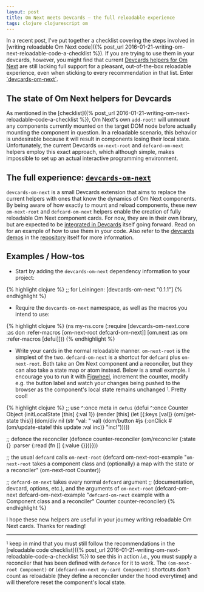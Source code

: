 ```yaml
---
layout: post
title: Om Next meets Devcards — the full reloadable experience
tags: clojure clojurescript om
---
```


In a recent post, I've put together a checklist covering the steps involved in [writing reloadable Om Next code]({% post_url 2016-01-21-writing-om-next-reloadable-code-a-checklist %}). If you are trying to use them in your devcards, however, you might find that current [Devcards helpers for Om Next](https://github.com/bhauman/devcards/pull/85) are still lacking full support for a pleasant, out-of-the-box reloadable experience, even when sticking to every recommendation in that list. Enter [\`devcards-om-next\`](https://github.com/anmonteiro/devcards-om-next).

<!--more-->

## The state of Om Next helpers for Devcards

As mentioned in the [checklist]({% post_url 2016-01-21-writing-om-next-reloadable-code-a-checklist %}), Om Next's own `add-root!` will unmount any components currently mounted on the target DOM node before actually mounting the component in question. In a reloadable scenario, this behavior is undesirable because it will result in components losing their local state. Unfortunately, the current Devcards `om-next-root` and `defcard-om-next` helpers employ this exact approach, which although simple, makes impossible to set up an actual interactive programming environment.

## The full experience: [`devcards-om-next`](https://github.com/anmonteiro/devcards-om-next)

`devcards-om-next` is a small Devcards extension that aims to replace the current helpers with ones that know the dynamics of Om Next components. By being aware of how exactly to mount and reload components, these new `om-next-root` and `defcard-om-next` helpers enable the creation of fully reloadable Om Next component cards. For now, they are in their own library, but are expected to be [integrated in Devcards](https://github.com/bhauman/devcards/pull/91#issuecomment-173391945) itself going forward. Read on for an example of how to use them in your code. Also refer to the [devcards demos](https://github.com/anmonteiro/devcards-om-next/blob/master/src/devcards/devcards_om_next/devcards/core.cljs) in the [repository](https://github.com/anmonteiro/devcards-om-next) itself for more information.

## Examples / How-tos

-  Start by adding the `devcards-om-next` dependency information to your project:

{% highlight clojure %}
;; for Leiningen:
[devcards-om-next "0.1.1"]
{% endhighlight %}


-  Require the `devcards-om-next` namespace, as well as the macros you intend to use:

{% highlight clojure %}
(ns my-ns.core
  (:require [devcards-om-next.core :as don
             :refer-macros [om-next-root defcard-om-next]]
            [om.next :as om :refer-macros [defui]]))
{% endhighlight %}

-  Write your cards in the normal reloadable manner. `om-next-root` is the simplest of the two. `defcard-om-next` is a shortcut for `defcard` plus `om-next-root`. Both take an Om Next component and a reconciler, but they can also take a state map or atom instead. Below is a small example. I encourage you to run it with [Figwheel](https://github.com/bhauman/lein-figwheel), increment the counter, modify e.g. the button label and watch your changes being pushed to the browser as the component's local state remains unchanged <sup><sub>1</sub></sup>. Pretty cool!

{% highlight clojure %}
;; use ^:once meta in `defui`
(defui ^:once Counter
  Object
  (initLocalState [this]
    {:val 1})
  (render [this]
    (let [{:keys [val]} (om/get-state this)]
      (dom/div nil
        (str "val: " val)
        (dom/button
          #js {:onClick #(om/update-state! this update :val inc)}
          "inc!")))))

;; defonce the reconciler
(defonce counter-reconciler
  (om/reconciler {:state {}
                  :parser {:read (fn [] {:value {}})}}))

;; the usual `defcard` calls `om-next-root`
(defcard om-next-root-example
  "`om-next-root` takes a component class and (optionally)
   a map with the state or a reconciler"
  (om-next-root Counter))

;; `defcard-om-next` takes every normal `defcard` argument
;; (documentation, devcard, options, etc.), and the arguments of `om-next-root`
(defcard-om-next defcard-om-next-example
  "`defcard-om-next` example with a Component class and a reconciler"
  Counter
  counter-reconciler)
{% endhighlight %}

I hope these new helpers are useful in your journey writing reloadable Om Next cards. Thanks for reading!

---

<sup><sub>1</sub></sup> keep in mind that you must still follow the recommendations in the [reloadable code checklist]({% post_url 2016-01-21-writing-om-next-reloadable-code-a-checklist %}) to see this in action *i.e.*, you must supply a reconciler that has been defined with `defonce` for it to work. The `(om-next-root Component)` or `(defcard-om-next my-card Component)` shortcuts don't count as reloadable (they define a reconciler under the hood everytime) and will therefore reset the component's local state.
